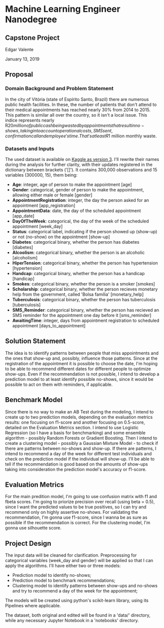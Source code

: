 # Machine Learning Engineer Nanodegree
## Capstone Project

Edgar Valente

January 13, 2019

## Proposal

### Domain Background and Problem Statement
In the city of Vitória (state of Espírito Santo, Brazil) there are numerous public health facilities. In these, the number of patients that don't attend to their medical appointments has reached nearly 30% from 2014 to 2015. This pattern is similar all over the country, so it isn't a local issue. This indice represents nearly R$20 million of public cash being wasted by appointments that result in no-shows, taking into account operational costs, SMS sent, confirmation call and employee's time. That's at least R$1 million monthly waste.

### Datasets and Inputs
The used dataset is available on [Kaggle as version 3](https://www.kaggle.com/joniarroba/noshowappointments/version/3). I'll rewrite their names during the analysis for further clarity, with their updates registered in the dictionary between brackets ('[]'). It contains 300,000 observations and 15 variables (300000, 15), them being:
 - **Age**: integer, age of person to make the appointment [age]
 - **Gender**: categorical, gender of person to make the appointment, allowing either male or female [gender]
 - **AppointmentRegistration**: integer, the day the person asked for an appointment [app_registration]
 - **AppointmentData**: date, the day of the scheduled appointment [app_date]
 - **DayOfTheWeek**: categorical, the day of the week of the scheduled appointment [week_day]
 - **Status**: categorical label, indicating if the person showed up (show-up) or not (no-show) on the appointment [show-up]
 - **Diabetes**: categorical binary, whether the person has diabetes [diabetes]
 - **Alcoolism**: categorical binary, whether the person is an alcoholic [alcoholism]
 - **HiperTension**: categorical binary, whether the person has hypertension [hypertension]
 - **Handcap**: categorical binary, whether the person has a handicap [handicap]
 - **Smokes**: categorical binary, whether the person is a smoker [smokes]
 - **Scholarship**: categorical binary, whether the person recieves monetary help from the government, called 'Bolsa família' [monetary_help]
 - **Tuberculosis**: categorical binary, whether the person has tuberculosis [tuberculosis]
 - **SMS_Reminder**: categorical binary, whether the person has recieved an SMS reminder for the appointment one day before it [sms_reminder]
 - **AwaitingTime**: integer, days from appointment registration to scheduled appointment [days_to_appointment]

## Solution Statement
The idea is to identify patterns between people that miss appointments and the ones that show-up and, possibly, influence those patterns. Since at the registration of the appointment it is possible to choose the date, I'm hoping to be able to recommend different dates for different people to optimize show-ups. Even if the recommendation is not possible, I intend to develop a prediction model to at least identify possible no-shows, since it would be possible to act on them with reminders, if applicable.

## Benchmark Model
Since there is no way to make an AB Test during the modeling, I intend to create up to two prediction models, depending on the evaluation metrics results: one focusing on f1-score and another focusing on 0.5-score, detailed on the Evaluation Metrics section. I intend to use Logistic Regression (so I have a basis for benchmarking) and some ensemble algorithm - possibly Random Forests or Gradient Boosting.
Then I intend to create a clustering model - possibly a Gaussian Mixture Model - to check if there are patterns between no-shows and show-up. If there are patterns, I intend to recommend a day of the week for different test individuals and check on the prediction model if the individual will show-up.
I'll be able to tell if the recommendation is good based on the amounts of show-ups taking into consideration the prediction model's accuracy or f1-score.

## Evaluation Metrics
For the main predition model, I'm going to use confusion matrix with f1 and fbeta scores. I'm going to priorize precision over recall (using beta = 0.5), since I want the predicted values to be true positives, so I can try and recommend only on highly assertive no-shows.
For validating the recommendation, I'm gonna use f1-score, since I wanna be as sure as possible if the recommendation is correct.
For the clustering model, I'm gonna use silhouette score.

## Project Design
The input data will be cleaned for clarification. Preprocessing for categorical variables (week_day and gender) will be applied so that I can apply the algorithms.
I'll have either two or three models:
 - Prediction model to identify no-shows;
 - Prediction model to benchmark recommendations;
 - Clustering model to identify patterns between show-ups and no-shows and try to recommend a day of the week for the appointment;

The models will be created using python's scikit-learn library, using its Pipelines where applicable.

The dataset, both original and edited will be found in a 'data/' directory, while any necessary Jupyter Notebook in a 'notebooks' directory.
